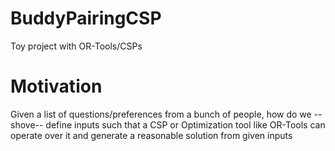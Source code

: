 # BuddyPairingCSP
Toy project with OR-Tools/CSPs

# Motivation
Given a list of questions/preferences from a bunch of people, how do
we --shove-- define inputs such that a CSP or Optimization tool like
OR-Tools can operate over it and generate a reasonable solution
from given inputs
